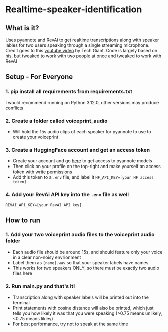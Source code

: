 # Realtime-speaker-identification

## What is it?

Uses pyannote and RevAi to get realtime transcriptions along with speaker lables for two users speaking through a single streaming microphone. Credit goes to this [youtube video](https://www.youtube.com/watch?v=uf5oth4-eF8) by Tech Giant. Code is largely based on his, but tweaked to work with two people at once and tweaked to work with RevAI

## Setup - For Everyone

### 1. pip install all requirements from requirements.txt
I would recommend running on Python 3.12.0, other versions may produce conflicts

### 2. Create a folder called voiceprint_audio
- Will hold the 15s audio clips of each speaker for pyannote to use to create your voiceprint

### 3. Create a HuggingFace account and get an access token
- Create your account and go [here](https://huggingface.co/pyannote/embedding) to get access to pyannote models
- Then click on your profile on the top-right and make yourself an access token with write permissions
- Add this token to a `.env` file, and label it `HF_API_KEY=[your HF access token]`

### 4. Add your RevAi API key into the `.env` file as well
```
REVAI_API_KEY=[your RevAI API key]
```

## How to run

### 1. Add your two voiceprint audio files to the voiceprint audio folder
- Each audio file should be around 15s, and should feature only your voice in a clear non-noisy envrionment
- Label them as `[name].wav` so that your speaker labels have names
- This works for two speakers ONLY, so there must be exactly two audio files here

### 2. Run main.py and that's it!
- Transcription along with speaker labels will be printed out into the terminal
- Print statements with cosine distance will also be printed, which just tells you how likely it was that you were speaking (>0.75 means unlikely, <0.75 means likley)
- For best performance, try not to speak at the same time


